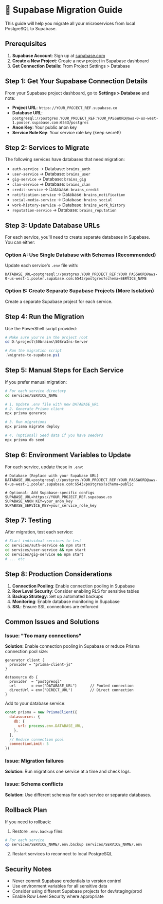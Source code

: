 # 🚀 Supabase Migration Guide

This guide will help you migrate all your microservices from local PostgreSQL to Supabase.

## Prerequisites

1. **Supabase Account**: Sign up at [supabase.com](https://supabase.com)
2. **Create a New Project**: Create a new project in Supabase dashboard
3. **Get Connection Details**: From Project Settings > Database

## Step 1: Get Your Supabase Connection Details

From your Supabase project dashboard, go to **Settings > Database** and note:

- **Project URL**: `https://YOUR_PROJECT_REF.supabase.co`
- **Database URL**: `postgresql://postgres.YOUR_PROJECT_REF:YOUR_PASSWORD@aws-0-us-west-1.pooler.supabase.com:6543/postgres`
- **Anon Key**: Your public anon key
- **Service Role Key**: Your service role key (keep secret!)

## Step 2: Services to Migrate

The following services have databases that need migration:

- `auth-service` → Database: `brains_auth`
- `user-service` → Database: `brains_user`  
- `gig-service` → Database: `brains_gig`
- `clan-service` → Database: `brains_clan`
- `credit-service` → Database: `brains_credit`
- `notification-service` → Database: `brains_notification`
- `social-media-service` → Database: `brains_social`
- `work-history-service` → Database: `brains_work_history`
- `reputation-service` → Database: `brains_reputation`

## Step 3: Update Database URLs

For each service, you'll need to create separate databases in Supabase. You can either:

### Option A: Use Single Database with Schemas (Recommended)
Update each service's `.env` file with:
```
DATABASE_URL=postgresql://postgres.YOUR_PROJECT_REF:YOUR_PASSWORD@aws-0-us-west-1.pooler.supabase.com:6543/postgres?schema=SERVICE_NAME
```

### Option B: Create Separate Supabase Projects (More Isolation)
Create a separate Supabase project for each service.

## Step 4: Run the Migration

Use the PowerShell script provided:

```powershell
# Make sure you're in the project root
cd D:\project\50brains\50BraIns-Server

# Run the migration script
.\migrate-to-supabase.ps1
```

## Step 5: Manual Steps for Each Service

If you prefer manual migration:

```bash
# For each service directory
cd services/SERVICE_NAME

# 1. Update .env file with new DATABASE_URL
# 2. Generate Prisma client
npx prisma generate

# 3. Run migrations
npx prisma migrate deploy

# 4. (Optional) Seed data if you have seeders
npx prisma db seed
```

## Step 6: Environment Variables to Update

For each service, update these in `.env`:

```env
# Database (Replace with your Supabase URL)
DATABASE_URL=postgresql://postgres.YOUR_PROJECT_REF:YOUR_PASSWORD@aws-0-us-west-1.pooler.supabase.com:6543/postgres?schema=public

# Optional: Add Supabase-specific configs
SUPABASE_URL=https://YOUR_PROJECT_REF.supabase.co
SUPABASE_ANON_KEY=your_anon_key
SUPABASE_SERVICE_KEY=your_service_role_key
```

## Step 7: Testing

After migration, test each service:

```bash
# Start individual services to test
cd services/auth-service && npm start
cd services/user-service && npm start
cd services/gig-service && npm start
# ... etc
```

## Step 8: Production Considerations

1. **Connection Pooling**: Enable connection pooling in Supabase
2. **Row Level Security**: Consider enabling RLS for sensitive tables
3. **Backup Strategy**: Set up automated backups
4. **Monitoring**: Enable database monitoring in Supabase
5. **SSL**: Ensure SSL connections are enforced

## Common Issues and Solutions

### Issue: "Too many connections"
**Solution**: Enable connection pooling in Supabase or reduce Prisma connection pool size:

```prisma
generator client {
  provider = "prisma-client-js"
}

datasource db {
  provider  = "postgresql"
  url       = env("DATABASE_URL")      // Pooled connection
  directUrl = env("DIRECT_URL")        // Direct connection
}
```

Add to your database service:
```javascript
const prisma = new PrismaClient({
  datasources: {
    db: {
      url: process.env.DATABASE_URL,
    },
  },
  // Reduce connection pool
  connectionLimit: 5
})
```

### Issue: Migration failures
**Solution**: Run migrations one service at a time and check logs.

### Issue: Schema conflicts
**Solution**: Use different schemas for each service or separate databases.

## Rollback Plan

If you need to rollback:

1. Restore `.env.backup` files:
```bash
# For each service
cp services/SERVICE_NAME/.env.backup services/SERVICE_NAME/.env
```

2. Restart services to reconnect to local PostgreSQL

## Security Notes

- Never commit Supabase credentials to version control
- Use environment variables for all sensitive data
- Consider using different Supabase projects for dev/staging/prod
- Enable Row Level Security where appropriate